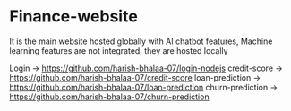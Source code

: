 # Finance-website

It is the main website hosted globally with AI chatbot features, Machine learning features are not integrated, they are hosted locally 

Login -> https://github.com/harish-bhalaa-07/login-nodejs
credit-score -> https://github.com/harish-bhalaa-07/credit-score
loan-prediction -> https://github.com/harish-bhalaa-07/loan-prediction
churn-prediction -> https://github.com/harish-bhalaa-07/churn-prediction


